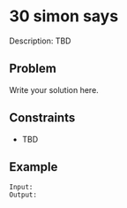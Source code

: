 # 30 simon says

Description: TBD

## Problem

Write your solution here.

## Constraints

- TBD

## Example

```
Input:
Output:
```
